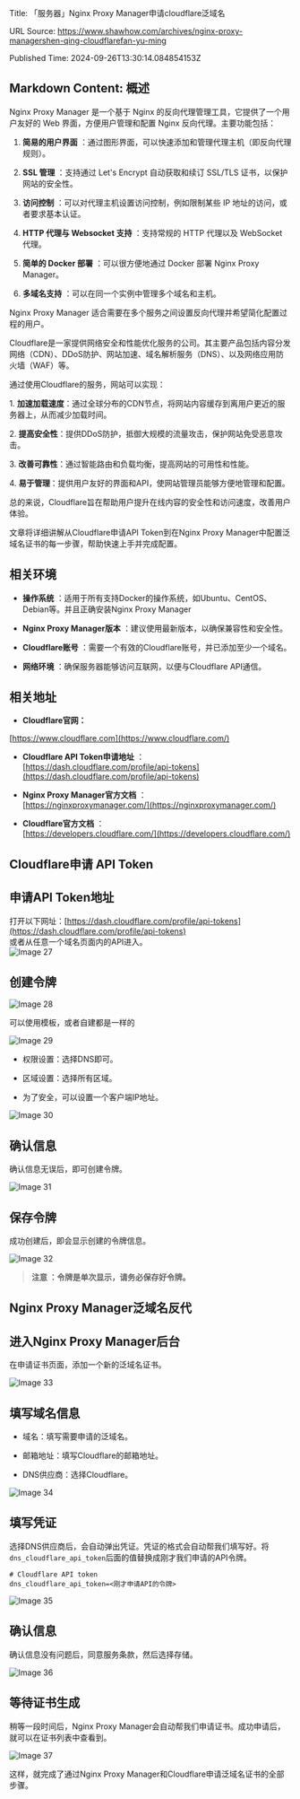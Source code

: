 Title: 「服务器」Nginx Proxy Manager申请cloudflare泛域名

URL Source: https://www.shawhow.com/archives/nginx-proxy-managershen-qing-cloudflarefan-yu-ming

Published Time: 2024-09-26T13:30:14.084854153Z

Markdown Content:
**概述**
------

Nginx Proxy Manager 是一个基于 Nginx 的反向代理管理工具，它提供了一个用户友好的 Web 界面，方便用户管理和配置 Nginx 反向代理。主要功能包括：

1.  **简易的用户界面** ：通过图形界面，可以快速添加和管理代理主机（即反向代理规则）。
    
2.  **SSL 管理** ：支持通过 Let's Encrypt 自动获取和续订 SSL/TLS 证书，以保护网站的安全性。
    
3.  **访问控制** ：可以对代理主机设置访问控制，例如限制某些 IP 地址的访问，或者要求基本认证。
    
4.  **HTTP 代理与 Websocket 支持** ：支持常规的 HTTP 代理以及 WebSocket 代理。
    
5.  **简单的 Docker 部署** ：可以很方便地通过 Docker 部署 Nginx Proxy Manager。
    
6.  **多域名支持** ：可以在同一个实例中管理多个域名和主机。
    

Nginx Proxy Manager 适合需要在多个服务之间设置反向代理并希望简化配置过程的用户。

Cloudflare是一家提供网络安全和性能优化服务的公司。其主要产品包括内容分发网络（CDN）、DDoS防护、网站加速、域名解析服务（DNS）、以及网络应用防火墙（WAF）等。

通过使用Cloudflare的服务，网站可以实现：

1\. **加速加载速度**：通过全球分布的CDN节点，将网站内容缓存到离用户更近的服务器上，从而减少加载时间。

2\. **提高安全性**：提供DDoS防护，抵御大规模的流量攻击，保护网站免受恶意攻击。

3\. **改善可靠性**：通过智能路由和负载均衡，提高网站的可用性和性能。

4\. **易于管理**：提供用户友好的界面和API，使网站管理员能够方便地管理和配置。

总的来说，Cloudflare旨在帮助用户提升在线内容的安全性和访问速度，改善用户体验。

文章将详细讲解从Cloudflare申请API Token到在Nginx Proxy Manager中配置泛域名证书的每一步骤，帮助快速上手并完成配置。

**相关环境**
--------

*   **操作系统** ：适用于所有支持Docker的操作系统，如Ubuntu、CentOS、Debian等。并且正确安装Nginx Proxy Manager
    
*   **Nginx Proxy Manager版本** ：建议使用最新版本，以确保兼容性和安全性。
    
*   **Cloudflare账号** ：需要一个有效的Cloudflare账号，并已添加至少一个域名。
    
*   **网络环境** ：确保服务器能够访问互联网，以便与Cloudflare API通信。
    

**相关地址**
--------

*   **Cloudflare官网：**
    

[https://www.cloudflare.com](https://www.cloudflare.com/)

*   **Cloudflare API Token申请地址** ：  
    [https://dash.cloudflare.com/profile/api-tokens](https://dash.cloudflare.com/profile/api-tokens)
    
*   **Nginx Proxy Manager官方文档** ：  
    [https://nginxproxymanager.com/](https://nginxproxymanager.com/)
    
*   **Cloudflare官方文档** ：  
    [https://developers.cloudflare.com/](https://developers.cloudflare.com/)
    

Cloudflare申请 API Token
----------------------

**申请API Token地址** 
------------------

打开以下网址：[https://dash.cloudflare.com/profile/api-tokens](https://dash.cloudflare.com/profile/api-tokens)  
或者从任意一个域名页面内的API进入。  
![Image 27](https://www.shawhow.com/upload/image-wmtv.png)

创建令牌 
-----

![Image 28](https://www.shawhow.com/upload/image-zcsj.png)

可以使用模板，或者自建都是一样的

![Image 29](https://www.shawhow.com/upload/image-jjpe.png)

*   权限设置：选择DNS即可。
    
*   区域设置：选择所有区域。
    
*   为了安全，可以设置一个客户端IP地址。
    

![Image 30](https://www.shawhow.com/upload/image-pxhi.png)

**确认信息** 
---------

确认信息无误后，即可创建令牌。

![Image 31](https://www.shawhow.com/upload/image-uwas.png)

**保存令牌**
--------

成功创建后，即会显示创建的令牌信息。

![Image 32](https://www.shawhow.com/upload/image-jtzk.png)

> **注意 ：令牌是单次显示，请务必保存好令牌。**

Nginx Proxy Manager泛域名反代
------------------------

**进入Nginx Proxy Manager后台**
---------------------------

在申请证书页面，添加一个新的泛域名证书。

![Image 33](https://www.shawhow.com/upload/image-rxql.png)

**填写域名信息**
----------

*   域名：填写需要申请的泛域名。
    
*   邮箱地址：填写Cloudflare的邮箱地址。
    
*   DNS供应商：选择Cloudflare。
    

![Image 34](https://www.shawhow.com/upload/image-ybsi.png)

**填写凭证**
--------

选择DNS供应商后，会自动弹出凭证。凭证的格式会自动帮我们填写好。将`dns_cloudflare_api_token`后面的值替换成刚才我们申请的API令牌。

```
# Cloudflare API token
dns_cloudflare_api_token=<刚才申请API的令牌>
```

![Image 35](https://www.shawhow.com/upload/image-ecky.png)

**确认信息**
--------

确认信息没有问题后，同意服务条款，然后选择存储。

![Image 36](https://www.shawhow.com/upload/image-aglq.png)

**等待证书生成**
----------

稍等一段时间后，Nginx Proxy Manager会自动帮我们申请证书。成功申请后，就可以在证书列表中查看到。

![Image 37](https://www.shawhow.com/upload/image-knye.png)

这样，就完成了通过Nginx Proxy Manager和Cloudflare申请泛域名证书的全部步骤。
